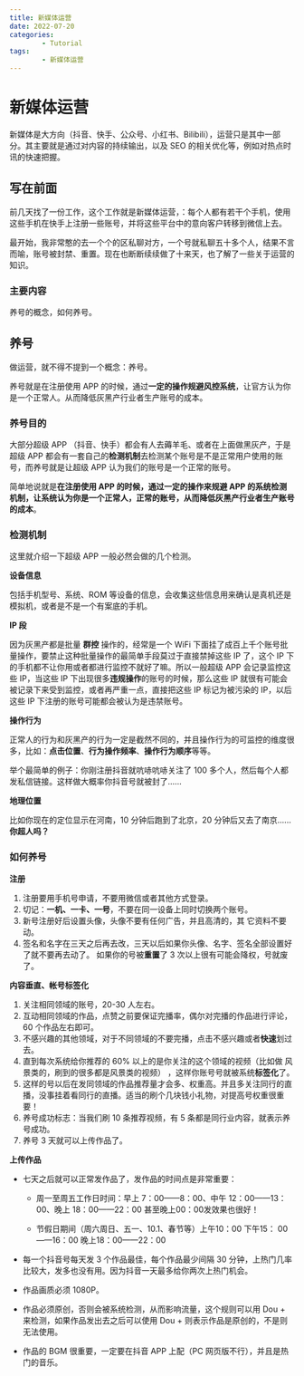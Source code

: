 ```yaml
---
title: 新媒体运营
date: 2022-07-20
categories:
        - Tutorial
tags:
        - 新媒体运营
---
```


# 新媒体运营

新媒体是大方向（抖音、快手、公众号、小红书、Bilibili），运营只是其中一部分。其主要就是通过对内容的持续输出，以及 SEO 的相关优化等，例如对热点时讯的快速把握。

## 写在前面

前几天找了一份工作，这个工作就是新媒体运营，：每个人都有若干个手机，使用这些手机在快手上注册一些账号，并将这些平台中的意向客户转移到微信上去。

最开始，我非常憨的去一个个的区私聊对方，一个号就私聊五十多个人，结果不言而喻，账号被封禁、重置。现在也断断续续做了十来天，也了解了一些关于运营的知识。

### 主要内容

养号的概念，如何养号。

## 养号

做运营，就不得不提到一个概念：养号。

养号就是在注册使用 APP 的时候，通过**一定的操作规避风控系统**，让官方认为你是一个正常人。从而降低灰黑产行业者生产账号的成本。

### 养号目的

大部分超级 APP （抖音、快手）都会有人去薅羊毛、或者在上面做黑灰产，于是超级 APP 都会有一套自己的**检测机制**去检测某个账号是不是正常用户使用的账号，而养号就是让超级 APP 认为我们的账号是一个正常的账号。

简单地说就是**在注册使用 APP 的时候，通过一定的操作来规避 APP 的系统检测机制，让系统认为你是一个正常人，正常的账号，从而降低灰黑产行业者生产账号的成本**。

### 检测机制

这里就介绍一下超级 APP 一般必然会做的几个检测。

**设备信息**

包括手机型号、系统、ROM 等设备的信息，会收集这些信息用来确认是真机还是模拟机，或者是不是一个有案底的手机。

**IP 段**

因为灰黑产都是批量 **群控** 操作的，经常是一个 WiFi 下面挂了成百上千个账号批量操作，要禁止这种批量操作的最简单手段莫过于直接禁掉这些 IP 了，这个 IP 下的手机都不让你用或者都进行监控不就好了嘛。所以一般超级 APP 会记录监控这些 IP，当这些 IP 下出现很多**违规操作**的账号的时候，那么这些 IP 就很有可能会被记录下来受到监控，或者再严重一点，直接把这些 IP 标记为被污染的 IP，以后这些 IP 下注册的账号可能都会被认为是违禁账号。

**操作行为**

正常人的行为和灰黑产的行为一定是截然不同的，并且操作行为的可监控的维度很多，比如：**点击位置**、**行为操作频率**、**操作行为顺序**等等。

举个最简单的例子：你刚注册抖音就吭哧吭哧关注了 100 多个人，然后每个人都发私信链接。这样做大概率你抖音号就被封了......

**地理位置**

比如你现在的定位显示在河南，10 分钟后跑到了北京，20 分钟后又去了南京......**你超人吗？**

### 如何养号

**注册**

1. 注册要用手机号申请，不要用微信或者其他方式登录。
2. 切记：**一机、一卡、一号**，不要在同一设备上同时切换两个账号。
3. 新号注册好后设置头像，头像不要有任何广告，并且高清的，其 它资料不要动。
4. 签名和名字在三天之后再去改，三天以后如果你头像、名字、签名全部设置好了就不要再去动了。 如果你的号被**重置**了 3 次以上很有可能会降权，号就废了。

**内容垂直、帐号标签化**

1. 关注相同领域的账号，20-30 人左右。
2. 互动相同领域的作品，点赞之前要保证完播率，偶尔对完播的作品进行评论， 60 个作品左右即可。
3. 不感兴趣的其他领域，对于不同领域的不要完播，点击不感兴趣或者**快速**划过去。
4. 直到每次系统给你推荐的 60% 以上的是你关注的这个领域的视频（比如做 风景类的，刷到的很多都是风景类的视频） ，这样你账号号就被系统**标签化**了。
5. 这样的号以后在发同领域的作品推荐量才会多、权重高。并且多关注同行的直播，没事挂着看同行的直播。适当的刷个几块钱小礼物，对提高号权重很重要！
6. 养号成功标志：当我们刷 10 条推荐视频，有 5 条都是同行业内容，就表示养号成功。
7. 养号 3 天就可以上传作品了。

**上传作品**

- 七天之后就可以正常发作品了，发作品的时间点是非常重要：

  - 周一至周五工作日时间：早上 7：00——8：00、中午 12：00——13：00、晚上 18：00——22：00 甚至晚上00：00发效果也很好！

  - 节假日期间（周六周日、五一、10.1、春节等）上午10：00 下午15： 00——16：00 晚上18：00——22：00

- 每一个抖音号每天发 3 个作品最佳，每个作品最少间隔 30 分钟，上热门几率比较大，发多也没有用。因为抖音一天最多给你两次上热门机会。

- 作品画质必须 1080P。

- 作品必须原创，否则会被系统检测，从而影响流量，这个规则可以用 Dou + 来检测，如果作品发出去之后可以使用 Dou +  则表示作品是原创的，不是则无法使用。

- 作品的 BGM 很重要，一定要在抖音 APP 上配（PC 网页版不行），并且是热门的音乐。

